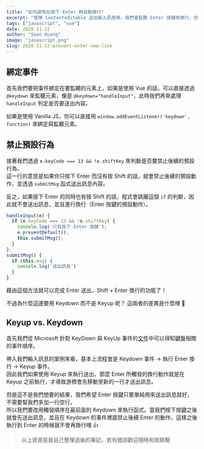 ```yaml
---
title: "如何避免在按下 Enter 時自動換行"
excerpt: "使用 Contenteditable 送出輸入訊息時，我們會監聽 Enter 按鍵來換行，但是這個動作會觸發換行效果，導致送出的訊息多出一個空行，這個問題該怎麼解決呢？"
tags: ["javascript", "vue"]
date: 2020-11-22
author: "Sean Huang"
image: "javascript.png"
slug: 2020-11-22-prevent-enter-new-line
---
```


## 綁定事件

首先我們要把事件綁定在要監聽的元素上，如果是使用 Vue 的話，可以直接透過 `@keydown` 來監聽元素，像是 `@keydown="handleInput"`，此時我們再來處理 `handleInput` 判定是否要送出內容。

如果是使用 Vanilla JS，你可以直接用 `window.addEventListener('keydown', function)` 來綁定與監聽元素。

## 禁止預設行為

接著我們透過 `e.keyCode === 13 && !e.shiftKey` 來判斷是否要禁止後續的預設行為。  
這一行的意思是如果你只按下 Enter 而沒有按 Shift 的話，就會禁止後續的預設動作，並透過 `submitMsg` 函式送出訊息內容。

反之，如果按下 Enter 的同時也有按 Shift 的話，程式會跳離這個 `if` 的判斷，因此就不會送出訊息，並且進行換行（Enter 按鍵的預設動作）。

```javascript
handleInput(e) {
  if (e.keyCode === 13 && !e.shiftKey) {
    console.log('只有按下 Enter 按鍵');
    e.preventDefault();
    this.submitMsg();
  }
},
submitMsg() {
  if (this.msg) {
    console.log('送出訊息')
  }
}
```

藉由這個方法就可以完成 Enter 送出，Shift + Enter 換行的功能了！

不過為什麼這邊要用 Keydown 而不是 Keyup 呢？
這兩者的差異是什麼哩 🤔

## Keyup vs. Keydown

首先我們從 Microsoft 針對 KeyDown 與 KeyUp 事件的[文件](https://docs.microsoft.com/zh-tw/office/vba/language/reference/user-interface-help/keydown-keyup-events)中可以得知鍵盤相關的事件順序。

帶入我們輸入訊息的案例來看，基本上流程會是 Keydown 事件 → 執行 Enter 換行 → Keyup 事件。  
因此我們如果使用 Keyup 來執行送出，那麼 Enter 所觸發的換行動作就是在 Keyup 之前執行，才導致游標會先移動至新的一行才送出訊息。

但是這不是我們想要的結果，我們希望 Enter 按鍵只要單純用來送出訊息就好，不需要幫我們多加一行空行。  
所以我們要改用觸發順序在最前面的 Keydown 來執行函式。當我們按下按鍵之後就會先送出訊息，並且在 Keydown 的事件裡面禁止後續 Enter 的動作，這樣之後執行到 Enter 的時候就不會再換行哩 👍

> 以上資源是我自己整理過後的筆記，若有錯誤歡迎隨時和我聯繫
